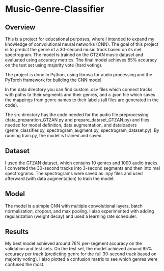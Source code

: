 # Music-Genre-Classifier

## Overview
This is a project for educational purposes, where I intended to expand my knowledge of convolutional neural networks (CNN). The goal of this project is to predict the genre of a 30-second music track based on its mel spectrogram. The model is trained on the GTZAN music dataset and evaluated using accuracy metrics. The final model achieves 85% accuracy on the test set using majority vote (hard voting).

The project is done in Python, using librosa for audio processing and the PyTorch framework for building the CNN model.

In the data directory you can find custom .csv files which connect tracks with paths to their segments and their genres, and a .json file which saves the mappings from genre names to their labels (all files are generated in the code).

The src directory has the code needed for the audio file preprocessing (data_preparation_GTZAN.py and prepare_dataset_GTZAN.py) and files needed for model definition, data augmentation, and dataloaders (genre_classifier.py, spectrogram_augment.py, spectrogram_dataset.py). By running train.py, the model is trained and saved.

## Dataset
I used the GTZAN dataset, which contains 10 genres and 1000 audio tracks. I converted the 30-second tracks into 3-second segments and then into mel spectrograms. The spectrograms were saved as .npy files and used afterward (with data augmentation) to train the model.

## Model
The model is a simple CNN with multiple convolutional layers, batch normalization, dropout, and max pooling. I also experimented with adding regularization (weight decay) and used a learning rate scheduler.

## Results
My best model achieved around 76% per-segment accuracy on the validation and test sets. On the test set, the model achieved around 85% accuracy per track (predicting genre for the full 30-second track based on majority voting). I also plotted a confusion matrix to see which genres were confused the most.
